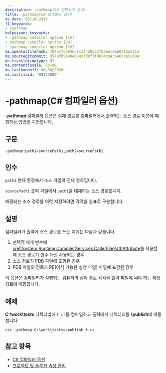 ```yaml
---
description: -pathmap(C# 컴파일러 옵션)
title: -pathmap(C# 컴파일러 옵션)
ms.date: 05/16/2018
f1_keywords:
- /pathmap
helpviewer_keywords:
- -pathmap compiler option [C#]
- pathmap compiler option [C#]
- /pathmap compiler option [C#]
ms.openlocfilehash: 707a37c6946cfcaf429552f0aeece6b87f3ad71d
ms.sourcegitcommit: d579fb5e4b46745fd0f1f8874c94c6469ce58604
ms.translationtype: HT
ms.contentlocale: ko-KR
ms.lasthandoff: 08/30/2020
ms.locfileid: "89125009"
---
```

# <a name="-pathmap-c-compiler-options"></a>-pathmap(C# 컴파일러 옵션)

**-pathmap** 컴파일러 옵션은 실제 경로를 컴파일러에서 출력되는 소스 경로 이름에 매핑하는 방법을 지정합니다.

## <a name="syntax"></a>구문

```console
-pathmap:path1=sourcePath1,path2=sourcePath2
```

## <a name="arguments"></a>인수

 `path1` 현재 환경에서 소스 파일의 전체 경로입니다.

 `sourcePath1` 출력 파일에서 `path1`을 대체하는 소스 경로입니다.

매핑되는 소스 경로를 여럿 지정하려면 각각을 쉼표로 구분합니다.

## <a name="remarks"></a>설명

컴파일러가 출력에 소스 경로를 쓰는 이유는 다음과 같습니다.

1. 선택적 매개 변수에 <xref:System.Runtime.CompilerServices.CallerFilePathAttribute>를 적용할 때 소스 경로가 인수 대신 사용되는 경우
1. 소스 경로가 PDB 파일에 포함된 경우
1. PDB 파일의 경로가 PE(이식 가능한 실행 파일) 파일에 포함된 경우

이 옵션은 컴파일러가 실행되는 컴퓨터의 실제 경로 각각을 출력 파일에 써야 하는 해당 경로에 매핑합니다.

## <a name="example"></a>예제

**C:\\work\\tests** 디렉터리에 `t.cs`를 컴파일하고 출력에서 디렉터리를 **\publish**에 매핑합니다.

```console
csc -pathmap:C:\work\tests=\publish t.cs
```

## <a name="see-also"></a>참고 항목

- [C# 컴파일러 옵션](./index.md)
- [프로젝트 및 솔루션 속성 관리](/visualstudio/ide/managing-project-and-solution-properties)
